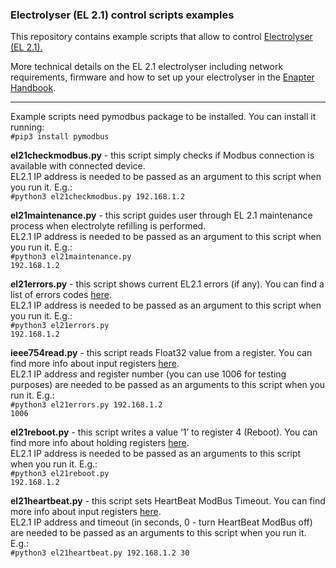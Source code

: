 <h3>Electrolyser (EL 2.1) control scripts examples</h3>

This repository contains example scripts that allow to control <a href="https://www.enapter.com/electrolyser">Electrolyser (EL 2.1).</a>

More technical details on the EL 2.1 electrolyser including network requirements, firmware and how to set up your electrolyser in the <a href="https://handbook.enapter.com/electrolyser/el21/el21.html">Enapter Handbook</a>.

---

Example scripts need pymodbus package to be installed. You can install it running:<br>
<code>#pip3 install pymodbus</code> 

<b>el21checkmodbus.py</b> - this script simply checks if Modbus connection is available with connected device.<br> 
EL2.1 IP address is needed to be passed as an argument to this script when you run it. E.g.:<br> 
<code>#python3 el21checkmodbus.py 192.168.1.2</code>

<b>el21maintenance.py</b> - this script guides user through EL 2.1 maintenance process when electrolyte refilling is performed.<br> 
EL2.1 IP address is needed to be passed as an argument to this script when you run it. E.g.:<br> 
<code>#python3 el21maintenance.py 192.168.1.2</code>

<b>el21errors.py</b> - this script shows current EL2.1 errors (if any). 
You can find a list of errors codes <a href="https://handbook.enapter.com/electrolyser/el21/el21_firmware/1.2.0/modbus_tcp_communication_interface.html#error-codes">here</a>.<br>
EL2.1 IP address is needed to be passed as an argument to this script when you run it. E.g.:<br>
<code>#python3 el21errors.py 192.168.1.2</code>

<b>ieee754read.py</b> - this script reads Float32 value from a register. You can find more info about input registers <a href="https://handbook.enapter.com/electrolyser/el21/el21_firmware/1.2.0/modbus_tcp_communication_interface.html#input-registers-read-only">here</a>.<br>
EL2.1 IP address and register number (you can use 1006 for testing purposes) are needed to be passed as an arguments to this script when you run it. E.g.:<br> 
<code>#python3 el21errors.py 192.168.1.2 1006</code>

<b>el21reboot.py</b> - this script writes a value ‘1’ to register 4 (Reboot). You can find more info about holding registers <a href="https://handbook.enapter.com/electrolyser/el21/el21_firmware/1.2.0/modbus_tcp_communication_interface.html#holding-registers-read-write">here</a>.<br>
EL2.1 IP address is needed to be passed as an arguments to this script when you run it. E.g.:<br>
<code>#python3 el21reboot.py 192.168.1.2</code>

<b>el21heartbeat.py</b> - this script sets HeartBeat ModBus Timeout. You can find more info about input registers <a href="https://handbook.enapter.com/electrolyser/el21/el21_firmware/1.2.0/modbus_tcp_communication_interface.html#input-registers-read-only">here</a>.<br>
EL2.1 IP address and timeout (in seconds, 0 - turn HeartBeat ModBus off) are needed to be passed as an arguments to this script when you run it. E.g.:<br> 
<code>#python3 el21heartbeat.py 192.168.1.2 30</code>
